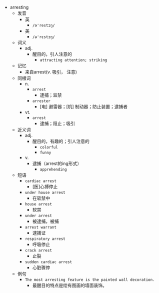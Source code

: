 - arresting
  - 发音
    - 英
      - `/ə'restɪŋ/`
    - 美
      - `/ə'rɛstɪŋ/`
  - 词义
    - adj.
      - 醒目的，引人注意的
        - `attracting attention; striking `
  - 记忆
    - 来自arrest(v. 吸引， 注意)
  - 同根词
    - n.
      - `arrest`
        - 逮捕；监禁
      - `arrester`
        - [电] 避雷器；[机] 制动器；防止装置；逮捕者
    - vt.
      - `arrest`
        - 逮捕；阻止；吸引
  - 近义词
    - adj.
      - 醒目的，有趣的；引人注意的
        - `colorful`
        - `funny`
    - v.
      - 逮捕（arrest的ing形式）
        - `apprehending`
  - 短语
    - `cardiac arrest`
      - [医]心搏停止 
    - `under house arrest`
      - 在软禁中 
    - `house arrest`
      - 软禁 
    - `under arrest`
      - 被逮捕，被捕 
    - `arrest warrant`
      - 逮捕证 
    - `respiratory arrest`
      - 呼吸停止 
    - `crack arrest`
      - 止裂 
    - `sudden cardiac arrest`
      - 心脏骤停 
  - 例句
    - `The most arresting feature is the painted wall decoration.`
      - 最醒目的特点是绘有图画的墙面装饰。


